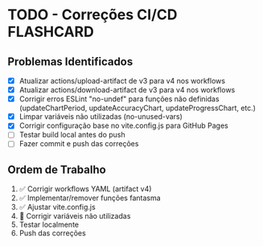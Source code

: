 # TODO - Correções CI/CD FLASHCARD

## Problemas Identificados

- [x] Atualizar actions/upload-artifact de v3 para v4 nos workflows
- [x] Atualizar actions/download-artifact de v3 para v4 nos workflows
- [x] Corrigir erros ESLint "no-undef" para funções não definidas (updateChartPeriod, updateAccuracyChart, updateProgressChart, etc.)
- [x] Limpar variáveis não utilizadas (no-unused-vars)
- [x] Corrigir configuração base no vite.config.js para GitHub Pages
- [ ] Testar build local antes do push
- [ ] Fazer commit e push das correções

## Ordem de Trabalho

1. ✅ Corrigir workflows YAML (artifact v4)
2. ✅ Implementar/remover funções fantasma
3. ✅ Ajustar vite.config.js
4. 🔄 Corrigir variáveis não utilizadas
5. Testar localmente
6. Push das correções

